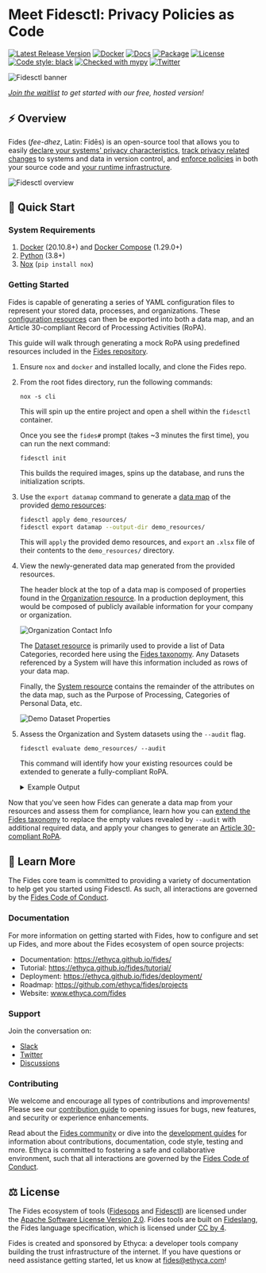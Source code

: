 # Meet Fidesctl: Privacy Policies as Code

[![Latest Release Version][release-image]][release-url]
[![Docker][docker-workflow-image]][docker-actions-url]
[![Docs][docs-workflow-image]][docs-actions-url]
[![Package][release-workflow-image]][publish-actions-url]
[![License][license-image]][license-url]
[![Code style: black][black-image]][black-url]
[![Checked with mypy][mypy-image]][mypy-url]
[![Twitter][twitter-image]][twitter-url]


![Fidesctl banner](docs/fides/docs/img/fidesctl.png "Fidesctl banner")

 _[Join the waitlist](https://ethyca.com/waitlist/) to get started with our free, hosted version!_

## :zap: Overview

Fides (*fee-dhez*, Latin: Fidēs) is an open-source tool that allows you to easily [declare your systems' privacy characteristics](https://ethyca.github.io/fides/tutorial/system/), [track privacy related changes](https://ethyca.github.io/fides/tutorial/policy/) to systems and data in version control, and [enforce policies](https://ethyca.github.io/fides/tutorial/pass/#evaluate-the-fidesctl-policies) in both your source code and [your runtime infrastructure](https://ethyca.github.io/fides/deployment/#step-5-install-fidesctl-cli-on-ci-build-server).

![Fidesctl overview](docs/fides/docs/img/fidesctl-overview-diagram.png "Fidesctl overview")

## :rocket: Quick Start

### System Requirements
1. [Docker](https://www.docker.com/products/docker-desktop) (20.10.8+) and [Docker Compose](https://docs.docker.com/compose/install/) (1.29.0+) 
2. [Python](https://www.python.org/downloads/) (3.8+)
3. [Nox](https://nox.thea.codes/en/stable/) (`pip install nox`)

### Getting Started
Fides is capable of generating a series of YAML configuration files to represent your stored data, processes, and organizations. These [configuration resources](https://ethyca.github.io/fides/language/resources/system.md) can then be exported into both a data map, and an Article 30-compliant Record of Processing Activities (RoPA). 

This guide will walk through generating a mock RoPA using predefined resources included in the [Fides repository](https://github.com/ethyca/fides).

1. Ensure `nox` and `docker` and installed locally, and clone the Fides repo.
   
2. From the root fides directory, run the following commands:

    ```
    nox -s cli
    ```
    This will spin up the entire project and open a shell within the `fidesctl` container. 
    
    Once you see the `fides#` prompt (takes ~3 minutes the first time), you can run the next command:

    ```
    fidesctl init
    ```

    This builds the required images, spins up the database, and runs the initialization scripts.


3. Use the `export datamap` command to generate a [data map](/docs/fides/docs/guides/generating_datamap.md) of the provided [demo resources](demo_resources/):

    ```sh
    fidesctl apply demo_resources/
    fidesctl export datamap --output-dir demo_resources/
    ```

    This will `apply` the provided demo resources, and `export` an `.xlsx` file of their contents to the `demo_resources/` directory.

4. View the newly-generated data map generated from the provided resources.
  
    The header block at the top of a data map is composed of properties found in the [Organization resource](/demo_resources/demo_organization.yml). In a production deployment, this would be composed of publicly available information for your company or organization.

    ![Organization Contact Info](/docs/fides/docs/img/datamap_organization_contact.png)

    The [Dataset resource](demo_resources/demo_dataset.yml) is primarily used to provide a list of Data Categories, recorded here using the [Fides taxonomy](https://github.com/ethyca/fideslang). Any Datasets referenced by a System will have this information included as rows of your data map.

    Finally, the [System resource](demo_resources/demo_system.yml) contains the remainder of the attributes on the data map, such as the Purpose of Processing, Categories of Personal Data, etc.

    ![Demo Dataset Properties](/docs/fides/docs/img/demo_dataset_properties.png)

5. Assess the Organization and System datasets using the  `--audit` flag.
   
    ```
    fidesctl evaluate demo_resources/ --audit
    ```

    This command will identify how your existing resources could be extended to generate a fully-compliant RoPA.

    <details>
    <summary>Example Output</summary>
        ```sh
        "Auditing Organization Resource Compliance"
        Found 1 Organization resource(s) to audit...
        Auditing Organization: Demo Organization
        controller for default_organization in Demo Organization is compliant
        data_protection_officer for default_organization in Demo Organization is compliant
        representative for default_organization in Demo Organization is compliant
        security_policy for default_organization in Demo Organization is compliant
        All audited organization resource(s) compliant!
        ----------
        "Auditing System Resource Compliance"
        Found 2 System resource(s) to audit...
        "Auditing System: Demo Analytics System"
        improve.system missing recipients in Demo Analytics System.
        improve.system missing legal_basis in Demo Analytics System.
        improve.system missing special_category in Demo Analytics System.
        customer missing rights in Demo Analytics System.
        customer missing automated_decisions_or_profiling in Demo Analytics System.
        "Auditing System: Demo Marketing System"
        advertising missing recipients in Demo Marketing System.
        advertising missing legal_basis in Demo Marketing System.
        advertising missing special_category in Demo Marketing System.
        customer missing rights in Demo Marketing System.
        customer missing automated_decisions_or_profiling in Demo Marketing System.
        10 issue(s) were detected in auditing system completeness.
        ```
    </details>

Now that you've seen how Fides can generate a data map from your resources and assess them for compliance, learn how you can [extend the Fides taxonomy](https://ethyca.github.io/fides/guides/generating_datamap/#extend-the-default-taxonomy) to replace the empty values revealed by `--audit` with additional required data, and apply your changes to generate an [Article 30-compliant RoPA](https://ethyca.github.io/fides/guides/generating_datamap/#generate-a-ropa).

## :book: Learn More

The Fides core team is committed to providing a variety of documentation to help get you started using Fidesctl.  As such, all interactions are governed by the [Fides Code of Conduct](https://ethyca.github.io/fides/community/code_of_conduct/).

### Documentation

For more information on getting started with Fides, how to configure and set up Fides, and more about the Fides ecosystem of open source projects:

- Documentation: https://ethyca.github.io/fides/
- Tutorial: https://ethyca.github.io/fides/tutorial/
- Deployment: https://ethyca.github.io/fides/deployment/
- Roadmap: https://github.com/ethyca/fides/projects
- Website: www.ethyca.com/fides

### Support

Join the conversation on:

- [Slack](https://fid.es/join-slack)
- [Twitter](https://twitter.com/ethyca)
- [Discussions](https://github.com/ethyca/fides/discussions)

### Contributing

We welcome and encourage all types of contributions and improvements!  Please see our [contribution guide](https://ethyca.github.io/fides/development/overview/) to opening issues for bugs, new features, and security or experience enhancements.

Read about the [Fides community](https://ethyca.github.io/fides/community/hints_tips/) or dive into the [development guides](https://ethyca.github.io/fides/development/overview) for information about contributions, documentation, code style, testing and more. Ethyca is committed to fostering a safe and collaborative environment, such that all interactions are governed by the [Fides Code of Conduct](https://ethyca.github.io/fides/community/code_of_conduct/).

## :balance_scale: License

The Fides ecosystem of tools ([Fidesops](https://github.com/ethyca/fidesops) and [Fidesctl](https://github.com/ethyca/fides)) are licensed under the [Apache Software License Version 2.0](https://www.apache.org/licenses/LICENSE-2.0).
Fides tools are built on [Fideslang](https://github.com/ethyca/privacy-taxonomy), the Fides language specification, which is licensed under [CC by 4](https://github.com/ethyca/privacy-taxonomy/blob/main/LICENSE).

Fides is created and sponsored by Ethyca: a developer tools company building the trust infrastructure of the internet. If you have questions or need assistance getting started, let us know at fides@ethyca.com!

[release-image]: https://img.shields.io/github/release/ethyca/fides.svg
[release-url]: https://github.com/ethyca/fides/releases
[docker-workflow-image]: https://github.com/ethyca/fides/workflows/Docker%20Build%20&%20Push/badge.svg
[docs-workflow-image]: https://github.com/ethyca/fides/workflows/Publish%20Docs/badge.svg
[release-workflow-image]: https://github.com/ethyca/fides/workflows/Publish%20fidesctl/badge.svg
[docker-actions-url]: https://github.com/ethyca/fides/actions/workflows/docker.yaml
[docs-actions-url]: https://github.com/ethyca/fides/actions/workflows/publish_docs.yaml
[publish-actions-url]: https://github.com/ethyca/fides/actions/workflows/publish_package.yaml
[license-image]: https://img.shields.io/:license-Apache%202-blue.svg
[license-url]: https://www.apache.org/licenses/LICENSE-2.0.txt
[black-image]: https://img.shields.io/badge/code%20style-black-000000.svg
[black-url]: https://github.com/psf/black/
[mypy-image]: http://www.mypy-lang.org/static/mypy_badge.svg
[mypy-url]: http://mypy-lang.org/
[twitter-image]: https://img.shields.io/twitter/follow/ethyca?style=social
[twitter-url]: https://twitter.com/ethyca
